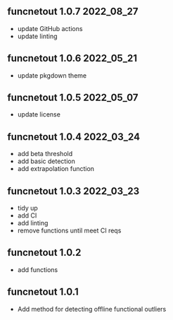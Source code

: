 ## funcnetout 1.0.7 2022_08_27

* update GitHub actions
* update linting

## funcnetout 1.0.6 2022_05_21

* update pkgdown theme 

## funcnetout 1.0.5 2022_05_07

* update license

## funcnetout 1.0.4 2022_03_24

* add beta threshold
* add basic detection
* add extrapolation function

## funcnetout 1.0.3 2022_03_23

* tidy up
* add CI
* add linting
* remove functions until meet CI reqs

## funcnetout 1.0.2 

* add functions

## funcnetout 1.0.1 

* Add method for detecting offline functional outliers



